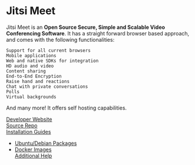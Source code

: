 # Jitsi Meet

Jitsi Meet is an **Open Source Secure, Simple and Scalable Video Conferencing Software**. It has a straight forward browser based approach, and comes with the following functionalities:

    Support for all current browsers
    Mobile applications
    Web and native SDKs for integration
    HD audio and video
    Content sharing
    End-to-End Encryption
    Raise hand and reactions
    Chat with private conversations
    Polls
    Virtual backgrounds

And many more! It offers self hosting capabilities.

[Developer Website](https://jitsi.org/jitsi-meet/) <br>
[Source Repo](https://github.com/jitsi/jitsi-meet) <br>
[Installation Guides](https://jitsi.github.io/handbook/docs/releases) <br>
  - [Ubuntu/Debian Packages](https://jitsi.org/downloads/ubuntu-debian-installations-instructions/) <br>
  - [Docker Images](https://github.com/jitsi/docker-jitsi-meet/releases) <br>
[Additional Help](https://www.stackovercloud.com/2020/04/17/how-to-install-jitsi-meet-on-ubuntu-18-04/) 


